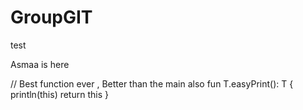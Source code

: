 # GroupGIT
test


Asmaa is here


// Best function ever , Better than the main also
fun <T> T.easyPrint(): T {
println(this)
return this
}


